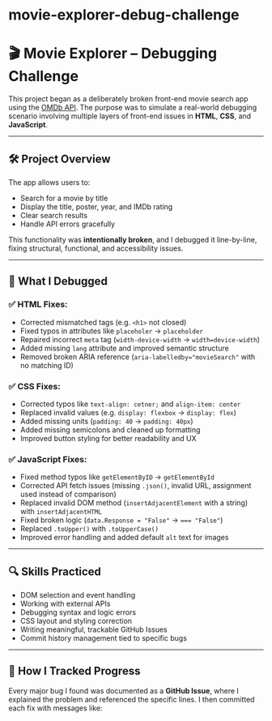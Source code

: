 # movie-explorer-debug-challenge
# 🎬 Movie Explorer – Debugging Challenge

This project began as a deliberately broken front-end movie search app using the [OMDb API](https://www.omdbapi.com/). The purpose was to simulate a real-world debugging scenario involving multiple layers of front-end issues in **HTML**, **CSS**, and **JavaScript**.

---

## 🛠 Project Overview

The app allows users to:
- Search for a movie by title
- Display the title, poster, year, and IMDb rating
- Clear search results
- Handle API errors gracefully

This functionality was **intentionally broken**, and I debugged it line-by-line, fixing structural, functional, and accessibility issues.

---

## 🐞 What I Debugged

### ✅ HTML Fixes:
- Corrected mismatched tags (e.g. `<h1>` not closed)
- Fixed typos in attributes like `placeholer` → `placeholder`
- Repaired incorrect `meta` tag (`width-device-width` → `width=device-width`)
- Added missing `lang` attribute and improved semantic structure
- Removed broken ARIA reference (`aria-labelledby="movieSearch"` with no matching ID)

### ✅ CSS Fixes:
- Corrected typos like `text-align: cetner;` and `align-item: center`
- Replaced invalid values (e.g. `display: flexbox` → `display: flex`)
- Added missing units (`padding: 40` → `padding: 40px`)
- Added missing semicolons and cleaned up formatting
- Improved button styling for better readability and UX

### ✅ JavaScript Fixes:
- Fixed method typos like `getElementByID` → `getElementById`
- Corrected API fetch issues (missing `.json()`, invalid URL, assignment used instead of comparison)
- Replaced invalid DOM method (`insertAdjacentElement` with a string) with `insertAdjacentHTML`
- Fixed broken logic (`data.Response = "False"` → `=== "False"`)
- Replaced `.toUpper()` with `.toUpperCase()`
- Improved error handling and added default `alt` text for images

---

## 🔍 Skills Practiced

- DOM selection and event handling
- Working with external APIs
- Debugging syntax and logic errors
- CSS layout and styling correction
- Writing meaningful, trackable GitHub Issues
- Commit history management tied to specific bugs

---

## 💬 How I Tracked Progress

Every major bug I found was documented as a **GitHub Issue**, where I explained the problem and referenced the specific lines. I then committed each fix with messages like:
